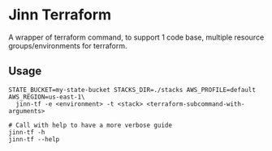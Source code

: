 # Jinn Terraform

A wrapper of terraform command, to support 1 code base, multiple resource groups/environments for terraform. 

## Usage

```shell
STATE_BUCKET=my-state-bucket STACKS_DIR=./stacks AWS_PROFILE=default AWS_REGION=us-east-1\
  jinn-tf -e <environment> -t <stack> <terraform-subcommand-with-arguments>

# Call with help to have a more verbose guide
jinn-tf -h
jinn-tf --help
```

